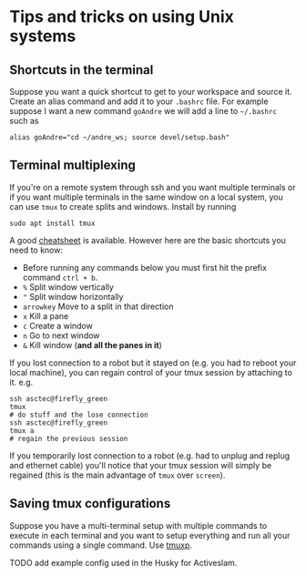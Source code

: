 # Tips and tricks on using Unix systems

## Shortcuts in the terminal

Suppose you want a quick shortcut to get to your workspace and source it. Create an alias command and add it to your `.bashrc` file. For example suppose I want a new command `goAndre` we will add a line to `~/.bashrc` such as

    alias goAndre="cd ~/andre_ws; source devel/setup.bash"

## Terminal multiplexing

If you're on a remote system through ssh and you want multiple terminals or if you want multiple terminals in the same window on a local system, you can use `tmux` to create splits and windows. Install by running

    sudo apt install tmux

A good [cheatsheet](https://gist.github.com/MohamedAlaa/2961058) is available. However here are the basic shortcuts you need to know:

* Before running any commands below you must first hit the prefix command `ctrl + b`.
* `%` Split window vertically
* `"` Split window horizontally
* `arrowkey` Move to a split in that direction
* `x` Kill a pane
* `c` Create a window
* `n` Go to next window
* `&` Kill window (**and all the panes in it**)

If you lost connection to a robot but it stayed on (e.g. you had to reboot your local machine), you can regain control of your tmux session by attaching to it. e.g.

    ssh asctec@firefly_green
    tmux
    # do stuff and the lose connection
    ssh asctec@firefly_green
    tmux a
    # regain the previous session

If you temporarily lost connection to a robot (e.g. had to unplug and replug and ethernet cable) you'll notice that your tmux session will simply be regained (this is the main advantage of `tmux` over `screen`).

## Saving tmux configurations

Suppose you have a multi-terminal setup with multiple commands to execute in each terminal and you want to setup everything and run all your commands using a single command. Use [tmuxp](https://github.com/tony/tmuxp).

TODO add example config used in the Husky for Activeslam.
